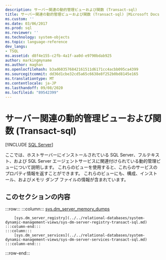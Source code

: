 ```yaml
---
description: サーバー関連の動的管理ビューおよび関数 (Transact-sql)
title: サーバー関連の動的管理ビューおよび関数 (Transact-sql) |Microsoft Docs
ms.custom: ''
ms.date: 03/06/2017
ms.prod: sql
ms.reviewer: ''
ms.technology: system-objects
ms.topic: language-reference
dev_langs:
- TSQL
ms.assetid: d8f4e155-c2fb-4a1f-aa0d-e9790bdab925
author: markingmyname
ms.author: maghan
ms.openlocfilehash: b3ad603576842161511d6171cc4acbb095ca4399
ms.sourcegitcommit: dd36d1cbe32cd5a65c6638e8f252b0bd8145e165
ms.translationtype: MT
ms.contentlocale: ja-JP
ms.lasthandoff: 09/08/2020
ms.locfileid: "89542399"
---
```

# <a name="server-related-dynamic-management-views-and-functions-transact-sql"></a>サーバー関連の動的管理ビューおよび関数 (Transact-sql)
[!INCLUDE [SQL Server](../../includes/applies-to-version/sqlserver.md)]

  ここでは、ホストサーバーにインストールされている SQL Server、フルテキスト、および SQL Server エージェントサービスに関連付けられている動的管理ビューについて説明します。 これらのビューを使用すると、これらのサービスのプロパティ情報を返すことができます。 これらのビューにも、構成、インストール、およびメモリ ダンプ ファイルの情報が含まれています。  
  
## <a name="in-this-section"></a>このセクションの内容  

:::row:::
    :::column:::
        [sys.dm_server_memory_dumps](../../relational-databases/system-dynamic-management-views/sys-dm-server-memory-dumps-transact-sql.md)

        [sys.dm_server_registry](../../relational-databases/system-dynamic-management-views/sys-dm-server-registry-transact-sql.md)
    :::column-end:::
    :::column:::
        [sys.dm_server_services](../../relational-databases/system-dynamic-management-views/sys-dm-server-services-transact-sql.md)
    :::column-end:::
:::row-end:::

